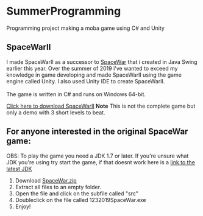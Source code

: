 # SummerProgramming
Programming project making a moba game using C# and Unity

## SpaceWarII

I made SpaceWarII as a successor to [SpaceWar]() that i created in Java Swing earlier this year. Over the summer of 2019 i've wanted to exceed my knowledge in game developing and made SpaceWarII using the game engine called Unity. I also used Unity IDE to create SpaceWarII.
<br>
<br>
The game is written in C# and runs on Windows 64-bit.

[Click here to download SpaceWarII](https://drive.google.com/drive/u/0/priority)
**Note** This is not the complete game but only a demo with 3 short levels to beat.


## For anyone interested in the original SpaceWar game:
 
 OBS: To play the game you need a JDK 1.7 or later.
If you're unsure what JDK you're using try start the game, if that doesnt work here is a 
 [link to the latest JDK](https://www.oracle.com/technetwork/java/javase/downloads/index.html)
 
 1. Download [SpaceWar.zip](https://drive.google.com/open?id=1fYk5rb6e6GRPwMdrfbyqVJgSTdXnskAN)
 3. Extract all files to an empty folder.
 4. Open the file and click on the subfile called "src"
 5. Doubleclick on the file called 1232019SpaceWar.exe
 6. Enjoy!
